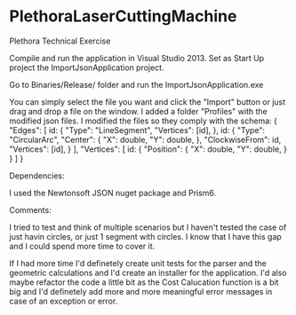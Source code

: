 # PlethoraLaserCuttingMachine
Plethora Technical Exercise

Compile and run the application in Visual Studio 2013. Set as Start Up project the ImportJsonApplication project.

Go to Binaries/Release/ folder and run the ImportJsonApplication.exe

You can simply select the file you want and click the "Import" button or just drag and drop a file on the window. I added a folder "Profiles" with the modified json files. I modified the files so they comply with the schema:
{
    "Edges": [
        id: {
            "Type": "LineSegment",
            "Vertices": [id],
        },
        id: {
            "Type": "CircularArc",
            "Center": {
                "X": double,
                "Y": double,
            },
            "ClockwiseFrom": id,
            "Vertices": [id],
        }
    ],
    "Vertices": [
        id: {
            "Position": {
                "X": double,
                "Y": double,
            }
        }
    ]
}

Dependencies:

I used the Newtonsoft JSON nuget package and Prism6.

Comments:

I tried to test and think of multiple scenarios but I haven't tested the case of just havin circles, or just 1 segment with circles.
I know that I have this gap and I could spend more time to cover it.

If I had more time I'd definetely create unit tests for the parser and the geometric calculations and I'd create an installer for the application. I'd also maybe refactor the code a little bit as the Cost Calucation function is a bit big and I'd definetely add more and more meaningful error messages in case of an exception or error.


